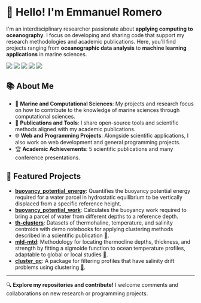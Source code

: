 # 👋 Hello! I'm Emmanuel Romero

I'm an interdisciplinary researcher passionate about **applying computing to oceanography**. I focus on developing and sharing code that support my research methodologies and academic publications. Here, you'll find projects ranging from **oceanographic data analysis** to **machine learning applications** in marine sciences.
<p align="left">
	<a href="https://linkedin.com/in/romeroqe"><img src="https://img.shields.io/badge/-LinkedIn-blue?style=flat-square&logo=LinkedIn&logoColor=white"></a>
	<a href="https://www.researchgate.net/profile/Emmanuel_Romero4"><img src="https://img.shields.io/badge/-ResearchGate-green?style=flat-square&logo=ResearchGate&logoColor=white&color=00CAB9"></a>
	<a href="https://scholar.google.com/citations?user=I6IcOwEAAAAJ"><img src="https://img.shields.io/badge/-Google%20Scholar-blue?style=flat-square&logo=Google%20Scholar&logoColor=white&color=4285F4"></a>
	<a href="https://orcid.org/0000-0001-9627-6770"><img src="https://img.shields.io/badge/-ORCID-A6CE39?style=flat-square&logo=ORCID&logoColor=white"></a>
	<a href="https://medium.com/@romeroqe"><img src="https://img.shields.io/badge/-Medium-black?style=flat-square&logo=Medium&logoColor=white&color=000000"></a>
</p>


## 📚 About Me

- 🌊 **Marine and Computational Sciences**: My projects and research focus on how to contribute to the knowledge of marine sciences through computational sciences.
- 🧪 **Publications and Tools**: I share open-source tools and scientific methods aligned with my academic publications.
- 🌐 **Web and Programming Projects**: Alongside scientific applications, I also work on web development and general programming projects.
- 🏆 **Academic Achievements**: 5 scientific publications and many conference presentations.

## 📂 Featured Projects

- **[buoyancy_potential_energy](https://github.com/romeroqe/buoyancy_potential_energy)**: Quantifies the buoyancy potential energy required for a water parcel in hydrostatic equilibrium to be vertically displaced from a specific reference height.
- **[buoyancy_potential_work](https://github.com/romeroqe/buoyancy_potential_work)**: Calculates the buoyancy work required to bring a parcel of water from different depths to a reference depth.
- **[th-clusters](https://github.com/romeroqe/th-clusters)**: Datasets of thermohaline, temperature, and salinity centroids with demo notebooks for applying clustering methods described in a scientific publication [📄](https://doi.org/10.1016/j.dsr.2024.104344).
- **[mld-mtd](https://github.com/romeroqe/mld-mtd)**: Methodology for locating thermocline depths, thickness, and strength by fitting a sigmoide function to ocean temperature profiles, adaptable to global or local studies [📄](https://doi.org/10.5194/os-19-887-2023).
- **[cluster_qc](https://github.com/romeroqe/cluster_qc)**: A package for filtering profiles that have salinity drift problems using clustering [📄](https://doi.org/10.5194/os-17-1273-2021).

---

🔍 **Explore my repositories and contribute!** I welcome comments and collaborations on new research or programming projects.

<!--
**romeroqe/romeroqe** is a ✨ _special_ ✨ repository because its `README.md` (this file) appears on your GitHub profile.

Here are some ideas to get you started:

- 🔭 I’m currently working on ...
- 🌱 I’m currently learning ...
- 👯 I’m looking to collaborate on ...
- 🤔 I’m looking for help with ...
- 💬 Ask me about ...
- 📫 How to reach me: ...
- 😄 Pronouns: ...
- ⚡ Fun fact: ...
-->
